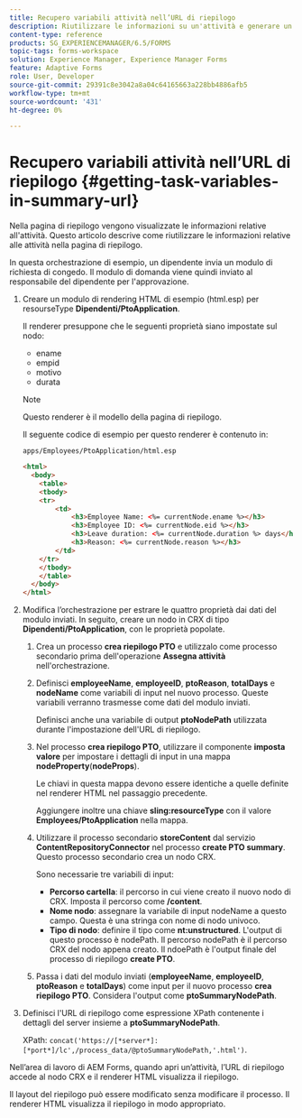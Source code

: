 ```yaml
---
title: Recupero variabili attività nell’URL di riepilogo
description: Riutilizzare le informazioni su un'attività e generare un URL di riepilogo per riepilogare o descrivere un'attività.
content-type: reference
products: SG_EXPERIENCEMANAGER/6.5/FORMS
topic-tags: forms-workspace
solution: Experience Manager, Experience Manager Forms
feature: Adaptive Forms
role: User, Developer
source-git-commit: 29391c8e3042a8a04c64165663a228bb4886afb5
workflow-type: tm+mt
source-wordcount: '431'
ht-degree: 0%

---
```


# Recupero variabili attività nell’URL di riepilogo {#getting-task-variables-in-summary-url}

Nella pagina di riepilogo vengono visualizzate le informazioni relative all&#39;attività. Questo articolo descrive come riutilizzare le informazioni relative alle attività nella pagina di riepilogo.

In questa orchestrazione di esempio, un dipendente invia un modulo di richiesta di congedo. Il modulo di domanda viene quindi inviato al responsabile del dipendente per l&#39;approvazione.

1. Creare un modulo di rendering HTML di esempio (html.esp) per resourseType **Dipendenti/PtoApplication**.

   Il renderer presuppone che le seguenti proprietà siano impostate sul nodo:

   * ename
   * empid
   * motivo
   * durata

   >[!NOTE]
   >
   >Questo renderer è il modello della pagina di riepilogo.

   Il seguente codice di esempio per questo renderer è contenuto in:

   `apps/Employees/PtoApplication/html.esp`

   ```html
   <html>
     <body>
       <table>
       <tbody>
       <tr>
           <td>
               <h3>Employee Name: <%= currentNode.ename %></h3>
               <h3>Employee ID: <%= currentNode.eid %></h3>
               <h3>Leave duration: <%= currentNode.duration %> days</h3>
               <h3>Reason: <%= currentNode.reason %></h3>
           </td>
       </tr>
       </tbody>
       </table>
     </body>
   </html>
   ```

1. Modifica l’orchestrazione per estrare le quattro proprietà dai dati del modulo inviati. In seguito, creare un nodo in CRX di tipo **Dipendenti/PtoApplication**, con le proprietà popolate.

   1. Crea un processo **crea riepilogo PTO** e utilizzalo come processo secondario prima dell&#39;operazione **Assegna attività** nell&#39;orchestrazione.
   1. Definisci **employeeName**, **employeeID**, **ptoReason**, **totalDays** e **nodeName** come variabili di input nel nuovo processo. Queste variabili verranno trasmesse come dati del modulo inviati.

      Definisci anche una variabile di output **ptoNodePath** utilizzata durante l&#39;impostazione dell&#39;URL di riepilogo.

   1. Nel processo **crea riepilogo PTO**, utilizzare il componente **imposta valore** per impostare i dettagli di input in una mappa **nodeProperty**(**nodeProps**).

      Le chiavi in questa mappa devono essere identiche a quelle definite nel renderer HTML nel passaggio precedente.

      Aggiungere inoltre una chiave **sling:resourceType** con il valore **Employees/PtoApplication** nella mappa.

   1. Utilizzare il processo secondario **storeContent** dal servizio **ContentRepositoryConnector** nel processo **create PTO summary**. Questo processo secondario crea un nodo CRX.

      Sono necessarie tre variabili di input:

      * **Percorso cartella**: il percorso in cui viene creato il nuovo nodo di CRX. Imposta il percorso come **/content**.
      * **Nome nodo**: assegnare la variabile di input nodeName a questo campo. Questa è una stringa con nome di nodo univoco.
      * **Tipo di nodo**: definire il tipo come **nt:unstructured**. L&#39;output di questo processo è nodePath. Il percorso nodePath è il percorso CRX del nodo appena creato. Il ndoePath è l&#39;output finale del processo di riepilogo **create PTO**.

   1. Passa i dati del modulo inviati (**employeeName**, **employeeID**, **ptoReason** e **totalDays**) come input per il nuovo processo **crea riepilogo PTO**. Considera l&#39;output come **ptoSummaryNodePath**.

1. Definisci l&#39;URL di riepilogo come espressione XPath contenente i dettagli del server insieme a **ptoSummaryNodePath**.

   XPath: `concat('https://[*server*]:[*port*]/lc',/process_data/@ptoSummaryNodePath,'.html')`.

Nell’area di lavoro di AEM Forms, quando apri un’attività, l’URL di riepilogo accede al nodo CRX e il renderer HTML visualizza il riepilogo.

Il layout del riepilogo può essere modificato senza modificare il processo. Il renderer HTML visualizza il riepilogo in modo appropriato.

